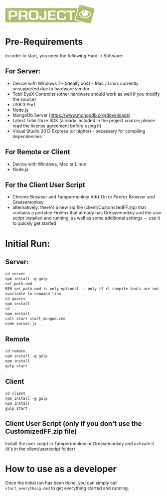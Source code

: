 ![Project Eye Logo](logo.png)

# Pre-Requirements

In order to start, you need the following Hard- / Software:

## For Server:
- Device with Windows 7+ (ideally x64) - Mac / Linux currently unsupported due to hardware vendor
- Tobii EyeX Controller (other hardware should work as well if you modify the source)
- USB 3 Port
- Node.js
- MongoDb Server (https://www.mongodb.org/downloads)
- Latest Tobii Gaze SDK (already included in the project source; please read the license agreement before using it)
- Visual Studio 2013 Express (or higher) - necessary for compiling dependencies

## For Remote or Client
- Device with Windows, Mac or Linux
- Node.js

## For the Client User Script
- Chrome Browser and Tampermonkey Add-On or Firefox Browser and Greasemonkey
- alternatively: there's a new zip file (client/CustomizedFF.zip) that contains a portable FireFox that already has Greasemonkey and the user script installed and running, as well as some additional settings -- use it to quickly get started


# Initial Run:

## Server:

```
cd server
npm install -g gulp
set_path.cmd
REM set_path.cmd is only optional -- only if cl compile tools are not available in command line
cd gazejs
npm install
cd ..
npm install
call start start_mongod.cmd
node server.js
```


## Remote

```
cd remote
npm install -g gulp
npm install
gulp start
```


## Client

```
cd client
npm install -g gulp
npm install
gulp start
```


## Client User Script (only if you don't use the CustomizedFF.zip file)

Install the user script in Tampermonkey or Greasemonkey and activate it (it's in the client/userscript folder)


# How to use as a developer

Once the initial run has been done, you can simply call `start_everything.cmd` to get everything started and running.